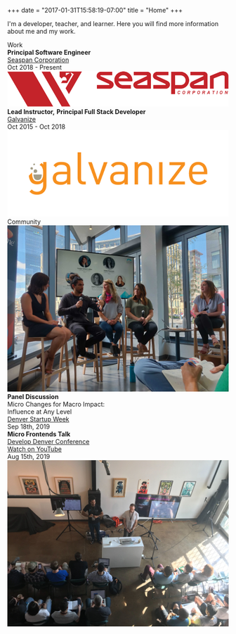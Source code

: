+++
date = "2017-01-31T15:58:19-07:00"
title = "Home"
+++

I'm a developer, teacher, and learner. Here you will find more information about me and my work.

<div class="page-heading home">Work</div>

<div class="content-card">
  <div class="content-description">
    <strong>Principal Software Engineer</strong>
    <div><a href="https://www.seaspancorp.com/">Seaspan Corporation</a></div>
    <div>Oct 2018 - Present</div>
  </div>
  <div class="content-image">
    <img class="round" src="/img/seaspan-logo.png" alt="me" >
  </div>
</div>
<div class="content-card">
  <div class="content-description">
    <strong>Lead Instructor,</strong>
    <strong>Principal Full Stack Developer</strong>
    <div><a href="https://www.galvanize.com/">Galvanize</a></div>
    <div>Oct 2015 - Oct 2018</div>
  </div>
  <div class="content-image">
    <img class="round" src="/img/galvanize-logo.png" alt="me" >
  </div>
</div>

<div class="page-heading home">Community</div>

<div class="content-card">
  <div class="content-image left">
    <img class="round" src="/img/dsw.jpg" alt="me" >
  </div>
  <div class="content-description right">
    <strong>Panel Discussion</strong>
    <div>Micro Changes for Macro Impact:</div>
    <div>Influence at Any Level</div>
    <div><a href="https://www.denverstartupweek.org/schedule/5309-micro-changes-for-macro-impact-influence-at-any-level">Denver Startup Week</a></div>
    <div>Sep 18th, 2019</div>
  </div>
</div>
<div class="content-card">
  <div class="content-description">
    <strong>Micro Frontends Talk</strong>
    <div><a href="https://developdenver.org/">Develop Denver Conference</a></div>
    <div><a href="https://www.youtube.com/watch?v=mxxiayIa_3c&list=PLxucG71oSHOemliX04sd2aYKeTyGFGreY&index=25&t=0s">Watch on YouTube</a></div>
    <div>Aug 15th, 2019</div>
  </div>
  <div class="content-image">
    <img class="round" src="/img/dvldnvr.jpg" alt="me" >
  </div>
</div>
